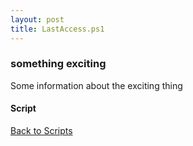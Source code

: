 ```yaml
---
layout: post
title: LastAccess.ps1
---
```


### something exciting

Some information about the exciting thing

#### Script

<script src="https://gist-it.appspot.com/github.com/BanterBoy/scripts-blog/blob/master/PowerShell/scripts/fileManagement/LastAccess.ps1" crossorigin="anonymous"></script>

<a href="/menu/_pages/scripts.html">Back to Scripts</a>
